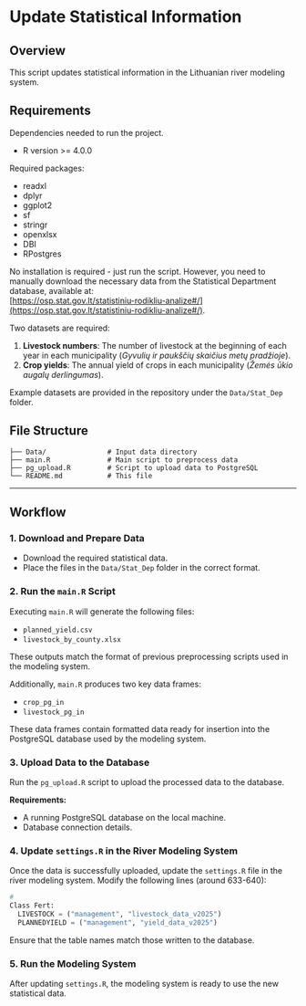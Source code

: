 # Update Statistical Information

## Overview

This script updates statistical information in the Lithuanian river modeling system.

## Requirements

Dependencies needed to run the project.

- R version >= 4.0.0

Required packages:

- readxl
- dplyr
- ggplot2
- sf
- stringr
- openxlsx
- DBI
- RPostgres

No installation is required - just run the script. However, you need to manually download the necessary data from the Statistical Department database, available at:  
[https://osp.stat.gov.lt/statistiniu-rodikliu-analize#/](https://osp.stat.gov.lt/statistiniu-rodikliu-analize#/).

Two datasets are required:  

1. **Livestock numbers**: The number of livestock at the beginning of each year in each municipality (*Gyvulių ir paukščių skaičius metų pradžioje*).  
2. **Crop yields**: The annual yield of crops in each municipality (*Žemės ūkio augalų derlingumas*).  

Example datasets are provided in the repository under the `Data/Stat_Dep` folder.

## File Structure
```
├── Data/               # Input data directory
├── main.R              # Main script to preprocess data
├── pg_upload.R         # Script to upload data to PostgreSQL
└── README.md           # This file
```
---

## Workflow

### 1. Download and Prepare Data  
- Download the required statistical data.  
- Place the files in the `Data/Stat_Dep` folder in the correct format.  

### 2. Run the `main.R` Script  
Executing `main.R` will generate the following files:  

- `planned_yield.csv`  
- `livestock_by_county.xlsx`  

These outputs match the format of previous preprocessing scripts used in the modeling system.  

Additionally, `main.R` produces two key data frames:  

- `crop_pg_in`  
- `livestock_pg_in`  

These data frames contain formatted data ready for insertion into the PostgreSQL database used by the modeling system.

### 3. Upload Data to the Database  
Run the `pg_upload.R` script to upload the processed data to the database.  

**Requirements:**  
- A running PostgreSQL database on the local machine.  
- Database connection details.

### 4. Update `settings.R` in the River Modeling System  
Once the data is successfully uploaded, update the `settings.R` file in the river modeling system. Modify the following lines (around 633-640):

```python
# 
Class Fert:
  LIVESTOCK = ("management", "livestock_data_v2025")
  PLANNEDYIELD = ("management", "yield_data_v2025")
```
Ensure that the table names match those written to the database.

### 5. Run the Modeling System

After updating `settings.R`, the modeling system is ready to use the new statistical data.
